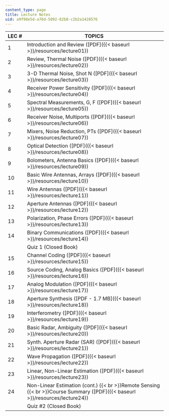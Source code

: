 ```yaml
---
content_type: page
title: Lecture Notes
uid: a9f98e5d-a76d-5892-82b8-c2b2a1428576
---
```


| LEC # | TOPICS |
| --- | --- |
| 1 | Introduction and Review ([PDF]({{< baseurl >}}/resources/lecture01)) |
| 2 | Review, Thermal Noise ([PDF]({{< baseurl >}}/resources/lecture02)) |
| 3 | 3-D Thermal Noise, Shot N ([PDF]({{< baseurl >}}/resources/lecture03)) |
| 4 | Receiver Power Sensitivity ([PDF]({{< baseurl >}}/resources/lecture04)) |
| 5 | Spectral Measurements, G, F ([PDF]({{< baseurl >}}/resources/lecture05)) |
| 6 | Receiver Noise, Multiports ([PDF]({{< baseurl >}}/resources/lecture06)) |
| 7 | Mixers, Noise Reduction, PTs ([PDF]({{< baseurl >}}/resources/lecture07)) |
| 8 | Optical Detection ([PDF]({{< baseurl >}}/resources/lecture08)) |
| 9 | Bolometers, Antenna Basics ([PDF]({{< baseurl >}}/resources/lecture09)) |
| 10 | Basic Wire Antennas, Arrays ([PDF]({{< baseurl >}}/resources/lecture10)) |
| 11 | Wire Antennas ([PDF]({{< baseurl >}}/resources/lecture11)) |
| 12 | Aperture Antennas ([PDF]({{< baseurl >}}/resources/lecture12)) |
| 13 | Polarization, Phase Errors ([PDF]({{< baseurl >}}/resources/lecture13)) |
| 14 | Binary Communications ([PDF]({{< baseurl >}}/resources/lecture14)) |
| &nbsp; | Quiz 1 (Closed Book) |
| 15 | Channel Coding ([PDF]({{< baseurl >}}/resources/lecture15)) |
| 16 | Source Coding, Analog Basics ([PDF]({{< baseurl >}}/resources/lecture16)) |
| 17 | Analog Modulation ([PDF]({{< baseurl >}}/resources/lecture17)) |
| 18 | Aperture Synthesis ([PDF - 1.7 MB]({{< baseurl >}}/resources/lecture18)) |
| 19 | Interferometry ([PDF]({{< baseurl >}}/resources/lecture19)) |
| 20 | Basic Radar, Ambiguity ([PDF]({{< baseurl >}}/resources/lecture20)) |
| 21 | Synth. Aperture Radar (SAR) ([PDF]({{< baseurl >}}/resources/lecture21)) |
| 22 | Wave Propagation ([PDF]({{< baseurl >}}/resources/lecture22)) |
| 23 | Linear, Non-Linear Estimation ([PDF]({{< baseurl >}}/resources/lecture23)) |
| 24 | Non-Linear Estimation (cont.)  {{< br >}}Remote Sensing  {{< br >}}Course Summary ([PDF]({{< baseurl >}}/resources/lecture24)) |
| &nbsp; | Quiz #2 (Closed Book)